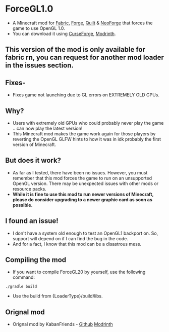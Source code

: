 # ForceGL1.0
- A Minecraft mod for [Fabric](https://fabricmc.net/), [Forge](https://files.minecraftforge.net/net/minecraftforge/forge/), [Quilt](https://quiltmc.org/) & [NeoForge](https://neoforged.net) that forces the game to use OpenGL 1.0.
- You can download it using [CurseForge](https://www.curseforge.com/minecraft/mc-mods/forcegl2-0-remapped), [Modrinth](https://modrinth.com/mod/forcegl2.0-remapped).

## This version of the mod is only available for fabric rn, you can request for another mod loader in the issues section.

## Fixes-
- Fixes game not launching due to GL errors on EXTREMELY OLD GPUs.

## Why?
- Users with extremely old GPUs who could probably never play the game .. can now play the latest version!
- This Minecraft mod makes the game work again for those players by reverting the OpenGL GLFW hints to how it was in idk probably the first version of Minecraft.

## But does it work?
- As far as I tested, there have been no issues. However, you must remember that this mod forces the game to run on an unsupported OpenGL version. There may be unexpected issues with other mods or resource packs.  
- **While it is fine to use this mod to run newer versions of Minecraft, please do consider upgrading to a newer graphic card as soon as possible.**

## I found an issue!
- I don't have a system old enough to test an OpenGL1 backport on. So, support will depend on if I can find the bug in the code.
- And for a fact, I know that this mod can be a disastrous mess.

## Compiling the mod
- If you want to compile ForceGL20 by yourself, use the following command:
```
./gradle build  
```
- Use the build from {LoaderType}/build/libs.

## Orignal mod
- Orignal mod by KabanFriends - [Github](https://github.com/KabanFriends/ForceGL20) [Modrinth](https://modrinth.com/mod/forcegl20)
